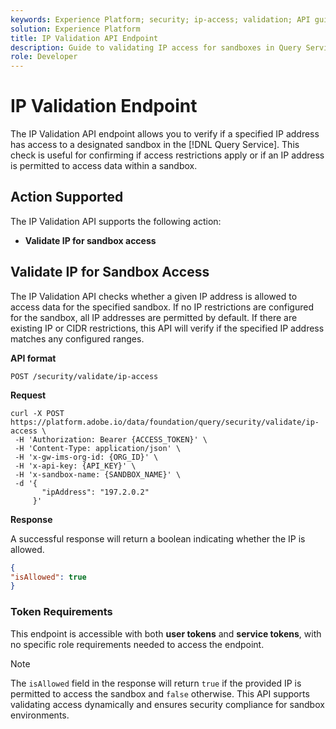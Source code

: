 ```yaml
---
keywords: Experience Platform; security; ip-access; validation; API guide; query service; IP verification
solution: Experience Platform
title: IP Validation API Endpoint
description: Guide to validating IP access for sandboxes in Query Service using the IP Validation API endpoint.
role: Developer
---
```

# IP Validation Endpoint

The IP Validation API endpoint allows you to verify if a specified IP address has access to a designated sandbox in the [!DNL Query Service]. This check is useful for confirming if access restrictions apply or if an IP address is permitted to access data within a sandbox.

## Action Supported

The IP Validation API supports the following action:

- **Validate IP for sandbox access**

## Validate IP for Sandbox Access

The IP Validation API checks whether a given IP address is allowed to access data for the specified sandbox. If no IP restrictions are configured for the sandbox, all IP addresses are permitted by default. If there are existing IP or CIDR restrictions, this API will verify if the specified IP address matches any configured ranges.

**API format**

```http
POST /security/validate/ip-access
```

**Request**

```shell
curl -X POST https://platform.adobe.io/data/foundation/query/security/validate/ip-access \
 -H 'Authorization: Bearer {ACCESS_TOKEN}' \
 -H 'Content-Type: application/json' \
 -H 'x-gw-ims-org-id: {ORG_ID}' \
 -H 'x-api-key: {API_KEY}' \
 -H 'x-sandbox-name: {SANDBOX_NAME}' \
 -d '{
       "ipAddress": "197.2.0.2"
     }'
```

**Response**

A successful response will return a boolean indicating whether the IP is allowed.

```json
{
"isAllowed": true
}
```

### Token Requirements

This endpoint is accessible with both **user tokens** and **service tokens**, with no specific role requirements needed to access the endpoint.

>[!NOTE]
>
>The `isAllowed` field in the response will return `true` if the provided IP is permitted to access the sandbox and `false` otherwise. This API supports validating access dynamically and ensures security compliance for sandbox environments.

